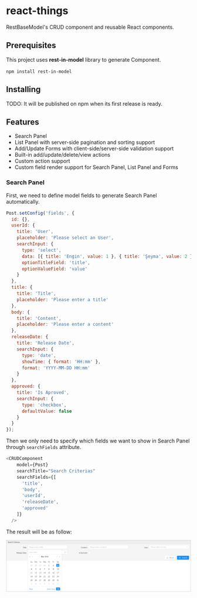 # react-things

RestBaseModel's CRUD component and reusable React components.

## Prerequisites

This project uses **rest-in-model** library to generate Component.

`npm install rest-in-model`

## Installing

TODO: It will be published on npm when its first release is ready.

## Features

* Search Panel
* List Panel with server-side pagination and sorting support
* Add/Update Forms with client-side/server-side validation support
* Built-in add/update/delete/view actions
* Custom action support
* Custom field render support for Search Panel, List Panel and Forms

### Search Panel

First, we need to define model fields to generate Search Panel automatically.

```javascript
Post.setConfig('fields', {
  id: {},
  userId: {
    title: 'User',
    placeholder: 'Please select an User',
    searchInput: {
      type: 'select',
      data: [{ title: 'Engin', value: 1 }, { title: 'Şeyma', value: 2 }],
      optionTitleField: 'title',
      optionValueField: 'value'
    }
  },
  title: {
    title: 'Title',
    placeholder: 'Please enter a title'
  },
  body: {
    title: 'Content',
    placeholder: 'Please enter a content'
  },
  releaseDate: {
    title: 'Release Date',
    searchInput: {
      type: 'date',
      showTime: { format: 'HH:mm' },
      format: 'YYYY-MM-DD HH:mm'
    }
  },
  approved: {
    title: 'Is Aproved',
    searchInput: {
      type: 'checkbox',
      defaultValue: false
    }
  }
});
```

Then we only need to specify which fields we want to show in Search Panel through `searchFields` attribute.

```javascript
<CRUDComponent
    model={Post}
    searchTitle="Search Criterias"
    searchFields={[
      'title',
      'body',
      'userId',
      'releaseDate',
      'approved'
    ]}
  />
```

The result will be as follow:

![Alt text](images/search-panel.png?raw=true "Title")